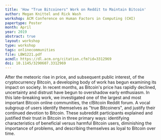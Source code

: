 ```yaml
---
title: 'How "True Bitcoiners" Work on Reddit to Maintain Bitcoin'
author: Megan Knittel and Rick Wash
workshop: ACM Conference on Human Factors in Computing (CHI)
papertype: Poster
month: April
year: 2019
abstract: true
layout: workshop
type: workshop
tags: onlinecommunities
file: LBW1221.pdf
acmdl: https://dl.acm.org/citation.cfm?id=3312969
doi: 10.1145/3290607.3312969
---
```

After the meteoric rise in price, and subsequent public interest, of the cryptocurrency Bitcoin, a developing body of work has begun examining its impact on society. In recent months, as Bitcoin's price has rapidly declined, uncertainty and distrust have begun to overshadow early enthusiasm. In this late-breaking work, we investigated one of the largest and most important Bitcoin online communities, the r/Bitcoin Reddit forum. A vocal subgroup of users identify themselves as "true Bitcoiners", and justify their continued devotion to Bitcoin. These subreddit participants explained and justified their trust in Bitcoin in three primary ways: identifying characteristics of beneficial versus harmful Bitcoin users, diminishing the importance of problems, and describing themselves as loyal to Bitcoin over time.
